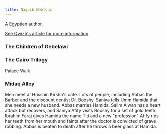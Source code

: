 ```yaml
---
title: Naguib Mahfouz
---
```


A [Egyptian](../index.html) author.

[See Qwiz5's article for more information](https://www.qwizbowl.com/post/qwiz5-quizbowl-mahfouz)

### The Children of Gebelawi

### The Cairo Trilogy

Palace Walk

### Midaq Alley

Men meet at Hussain Kirsha's cafe. Lots of people, including Abbas the Barber and the discount dentist Dr. Booshy. Saniya tells Umm Hamida that she needs a new husband. Abbas marries Hamida. Salim Alwan has a heart attack but recovers, and Saniya Afify visits Booshy for a set of gold teeth. Ibrahim Faraj gives Hamida the name Titi and a new "profession" Afify rips her teeth from her mouth and faints after the doctor is convicted of grave robbing. Abbas is beaten to death after he throws a beer glass at Hamida.
